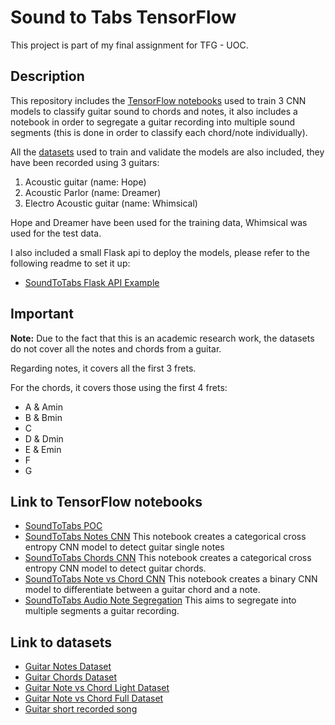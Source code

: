 # Sound to Tabs TensorFlow

This project is part of my final assignment for TFG - UOC.

## Description

This repository includes the [TensorFlow notebooks](/notebooks) used to train 3 CNN models to classify guitar sound to chords and notes,
it also includes a notebook in order to segregate a guitar recording into multiple sound segments (this is done in order to classify each chord/note individually).

All the [datasets](/datasets) used to train and validate the models are also included, they have been recorded using 3 guitars:
1. Acoustic guitar (name: Hope)
2. Acoustic Parlor (name: Dreamer)
3. Electro Acoustic guitar (name: Whimsical)

Hope and Dreamer have been used for the training data, Whimsical was used for the test data.

I also included a small Flask api to deploy the models, please refer to the following readme to set it up:

- [SoundToTabs Flask API Example](api/README.md)

## Important

**Note:** Due to the fact that this is an academic research work, the datasets do not cover all the notes and chords from a guitar. 

Regarding notes, it covers all the first 3 frets. 

For the chords, it covers those using the first 4 frets: 
- A & Amin
- B & Bmin
- C
- D & Dmin
- E & Emin
- F
- G



## Link to TensorFlow notebooks

* [SoundToTabs POC](notebooks/TFG_75_679_TensorFlow_POC_GuitarSoundToTabs.ipynb)
* [SoundToTabs Notes CNN](notebooks/TFG-75.679-TensorFlow-SoundToTabs-NotesCNN.ipynb) This notebook creates a categorical cross entropy CNN model to detect guitar single notes
* [SoundToTabs Chords CNN](notebooks/TFG-75.679-TensorFlow-SoundToTabs-ChordsCNN.ipynb) This notebook creates a categorical cross entropy CNN model to detect guitar chords.
* [SoundToTabs Note vs Chord CNN](notebooks/TFG-75.679-TensorFlow-SoundToTabs-NoteVsChordCNN.ipynb) This notebook creates a binary CNN model to differentiate between a guitar chord and a note.
* [SoundToTabs Audio Note Segregation](notebooks/TFG-75.679-TensorFlow-SoundToTabs-AudioNotesSegregation.ipynb) This aims to segregate into multiple segments a guitar recording.

## Link to datasets
* [Guitar Notes Dataset](https://github.com/lferrerraventos/SoundToTabs/raw/main/notebooks/datasets/Notes.zip)
* [Guitar Chords Dataset](https://github.com/lferrerraventos/SoundToTabs/raw/main/notebooks/datasets/Chords.zip)
* [Guitar Note vs Chord Light Dataset](https://github.com/lferrerraventos/SoundToTabs/raw/main/notebooks/datasets/ChordsVsNotesLight.zip)
* [Guitar Note vs Chord Full Dataset](https://github.com/lferrerraventos/SoundToTabs/raw/main/notebooks/datasets/ChordsVsNotesFull.zip)
* [Guitar short recorded song](notebooks/datasets/shortguitarsong.mp3)
